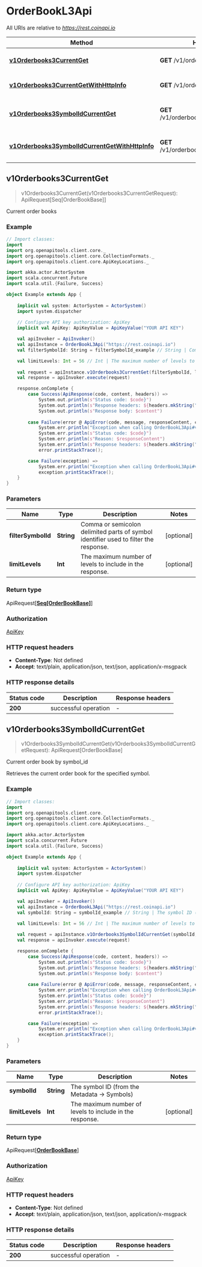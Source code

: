 # OrderBookL3Api

All URIs are relative to *https://rest.coinapi.io*

Method | HTTP request | Description
------------- | ------------- | -------------
[**v1Orderbooks3CurrentGet**](OrderBookL3Api.md#v1Orderbooks3CurrentGet) | **GET** /v1/orderbooks3/current | Current order books
[**v1Orderbooks3CurrentGetWithHttpInfo**](OrderBookL3Api.md#v1Orderbooks3CurrentGetWithHttpInfo) | **GET** /v1/orderbooks3/current | Current order books
[**v1Orderbooks3SymbolIdCurrentGet**](OrderBookL3Api.md#v1Orderbooks3SymbolIdCurrentGet) | **GET** /v1/orderbooks3/{symbol_id}/current | Current order book by symbol_id
[**v1Orderbooks3SymbolIdCurrentGetWithHttpInfo**](OrderBookL3Api.md#v1Orderbooks3SymbolIdCurrentGetWithHttpInfo) | **GET** /v1/orderbooks3/{symbol_id}/current | Current order book by symbol_id



## v1Orderbooks3CurrentGet

> v1Orderbooks3CurrentGet(v1Orderbooks3CurrentGetRequest): ApiRequest[Seq[OrderBookBase]]

Current order books

### Example

```scala
// Import classes:
import 
import org.openapitools.client.core._
import org.openapitools.client.core.CollectionFormats._
import org.openapitools.client.core.ApiKeyLocations._

import akka.actor.ActorSystem
import scala.concurrent.Future
import scala.util.{Failure, Success}

object Example extends App {
    
    implicit val system: ActorSystem = ActorSystem()
    import system.dispatcher
    
    // Configure API key authorization: ApiKey
    implicit val ApiKey: ApiKeyValue = ApiKeyValue("YOUR API KEY")

    val apiInvoker = ApiInvoker()
    val apiInstance = OrderBookL3Api("https://rest.coinapi.io")
    val filterSymbolId: String = filterSymbolId_example // String | Comma or semicolon delimited parts of symbol identifier used to filter the response.

    val limitLevels: Int = 56 // Int | The maximum number of levels to include in the response.
    
    val request = apiInstance.v1Orderbooks3CurrentGet(filterSymbolId, limitLevels)
    val response = apiInvoker.execute(request)

    response.onComplete {
        case Success(ApiResponse(code, content, headers)) =>
            System.out.println(s"Status code: $code}")
            System.out.println(s"Response headers: ${headers.mkString(", ")}")
            System.out.println(s"Response body: $content")
        
        case Failure(error @ ApiError(code, message, responseContent, cause, headers)) =>
            System.err.println("Exception when calling OrderBookL3Api#v1Orderbooks3CurrentGet")
            System.err.println(s"Status code: $code}")
            System.err.println(s"Reason: $responseContent")
            System.err.println(s"Response headers: ${headers.mkString(", ")}")
            error.printStackTrace();

        case Failure(exception) => 
            System.err.println("Exception when calling OrderBookL3Api#v1Orderbooks3CurrentGet")
            exception.printStackTrace();
    }
}
```

### Parameters


Name | Type | Description  | Notes
------------- | ------------- | ------------- | -------------
 **filterSymbolId** | **String**| Comma or semicolon delimited parts of symbol identifier used to filter the response. | [optional]
 **limitLevels** | **Int**| The maximum number of levels to include in the response. | [optional]

### Return type

ApiRequest[[**Seq[OrderBookBase]**](OrderBookBase.md)]


### Authorization

[ApiKey](../README.md#ApiKey)

### HTTP request headers

- **Content-Type**: Not defined
- **Accept**: text/plain, application/json, text/json, application/x-msgpack

### HTTP response details
| Status code | Description | Response headers |
|-------------|-------------|------------------|
| **200** | successful operation |  -  |


## v1Orderbooks3SymbolIdCurrentGet

> v1Orderbooks3SymbolIdCurrentGet(v1Orderbooks3SymbolIdCurrentGetRequest): ApiRequest[OrderBookBase]

Current order book by symbol_id

Retrieves the current order book for the specified symbol.

### Example

```scala
// Import classes:
import 
import org.openapitools.client.core._
import org.openapitools.client.core.CollectionFormats._
import org.openapitools.client.core.ApiKeyLocations._

import akka.actor.ActorSystem
import scala.concurrent.Future
import scala.util.{Failure, Success}

object Example extends App {
    
    implicit val system: ActorSystem = ActorSystem()
    import system.dispatcher
    
    // Configure API key authorization: ApiKey
    implicit val ApiKey: ApiKeyValue = ApiKeyValue("YOUR API KEY")

    val apiInvoker = ApiInvoker()
    val apiInstance = OrderBookL3Api("https://rest.coinapi.io")
    val symbolId: String = symbolId_example // String | The symbol ID (from the Metadata -> Symbols)

    val limitLevels: Int = 56 // Int | The maximum number of levels to include in the response.
    
    val request = apiInstance.v1Orderbooks3SymbolIdCurrentGet(symbolId, limitLevels)
    val response = apiInvoker.execute(request)

    response.onComplete {
        case Success(ApiResponse(code, content, headers)) =>
            System.out.println(s"Status code: $code}")
            System.out.println(s"Response headers: ${headers.mkString(", ")}")
            System.out.println(s"Response body: $content")
        
        case Failure(error @ ApiError(code, message, responseContent, cause, headers)) =>
            System.err.println("Exception when calling OrderBookL3Api#v1Orderbooks3SymbolIdCurrentGet")
            System.err.println(s"Status code: $code}")
            System.err.println(s"Reason: $responseContent")
            System.err.println(s"Response headers: ${headers.mkString(", ")}")
            error.printStackTrace();

        case Failure(exception) => 
            System.err.println("Exception when calling OrderBookL3Api#v1Orderbooks3SymbolIdCurrentGet")
            exception.printStackTrace();
    }
}
```

### Parameters


Name | Type | Description  | Notes
------------- | ------------- | ------------- | -------------
 **symbolId** | **String**| The symbol ID (from the Metadata -&gt; Symbols) |
 **limitLevels** | **Int**| The maximum number of levels to include in the response. | [optional]

### Return type

ApiRequest[[**OrderBookBase**](OrderBookBase.md)]


### Authorization

[ApiKey](../README.md#ApiKey)

### HTTP request headers

- **Content-Type**: Not defined
- **Accept**: text/plain, application/json, text/json, application/x-msgpack

### HTTP response details
| Status code | Description | Response headers |
|-------------|-------------|------------------|
| **200** | successful operation |  -  |

